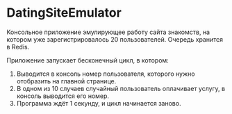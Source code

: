 # DatingSiteEmulator
Консольное приложение эмулирующее работу сайта знакомств, на котором уже зарегистрировалось 20 пользователей. Очередь хранится в Redis.  

Приложение запускает бесконечный цикл, в котором:

1. Выводится в консоль номер пользователя, которого нужно отобразить на главной странице. 
2. В одном из 10 случаев случайный пользователь оплачивает услугу, в консоль выводится его номер.
3. Программа ждёт 1 секунду, и цикл начинается заново.

